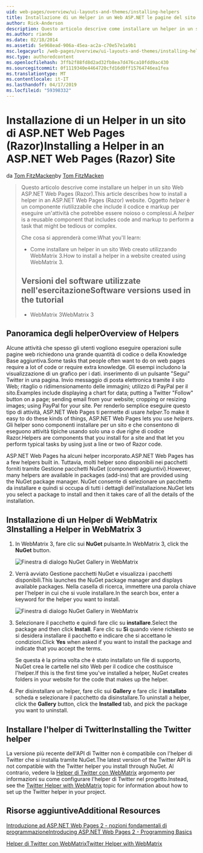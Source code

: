 ```yaml
---
uid: web-pages/overview/ui-layouts-and-themes/installing-helpers
title: Installazione di un Helper in un Web ASP.NET le pagine del sito (Razor) | Microsoft Docs
author: Rick-Anderson
description: Questo articolo descrive come installare un helper in un sito Web ASP.NET Web Pages (Razor). Un helper è un componente riutilizzabile che include il codice e markup per...
ms.author: riande
ms.date: 02/18/2014
ms.assetid: 5e968ead-906a-45ea-ac2a-c70e57e1a9b1
msc.legacyurl: /web-pages/overview/ui-layouts-and-themes/installing-helpers
msc.type: authoredcontent
ms.openlocfilehash: 3ffb2f88fd8d2ad32fb8ea7d476ca10fdd9ac430
ms.sourcegitcommit: 0f1119340e4464720cfd16d0ff15764746ea1fea
ms.translationtype: MT
ms.contentlocale: it-IT
ms.lasthandoff: 04/17/2019
ms.locfileid: "59398332"
---
```

# <a name="installing-a-helper-in-an-aspnet-web-pages-razor-site"></a><span data-ttu-id="aa89e-104">Installazione di un Helper in un sito di ASP.NET Web Pages (Razor)</span><span class="sxs-lookup"><span data-stu-id="aa89e-104">Installing a Helper in an ASP.NET Web Pages (Razor) Site</span></span>

<span data-ttu-id="aa89e-105">da [Tom FitzMacken](https://github.com/tfitzmac)</span><span class="sxs-lookup"><span data-stu-id="aa89e-105">by [Tom FitzMacken](https://github.com/tfitzmac)</span></span>

> <span data-ttu-id="aa89e-106">Questo articolo descrive come installare un helper in un sito Web ASP.NET Web Pages (Razor).</span><span class="sxs-lookup"><span data-stu-id="aa89e-106">This article describes how to install a helper in an ASP.NET Web Pages (Razor) website.</span></span> <span data-ttu-id="aa89e-107">Oggetto *helper* è un componente riutilizzabile che include il codice e markup per eseguire un'attività che potrebbe essere noioso o complessi.</span><span class="sxs-lookup"><span data-stu-id="aa89e-107">A *helper* is a reusable component that includes code and markup to perform a task that might be tedious or complex.</span></span>
> 
> <span data-ttu-id="aa89e-108">Che cosa si apprenderà come:</span><span class="sxs-lookup"><span data-stu-id="aa89e-108">What you'll learn:</span></span>
> 
> - <span data-ttu-id="aa89e-109">Come installare un helper in un sito Web creato utilizzando WebMatrix 3.</span><span class="sxs-lookup"><span data-stu-id="aa89e-109">How to install a helper in a website created using WebMatrix 3.</span></span>
>   
> 
> ## <a name="software-versions-used-in-the-tutorial"></a><span data-ttu-id="aa89e-110">Versioni del software utilizzate nell'esercitazione</span><span class="sxs-lookup"><span data-stu-id="aa89e-110">Software versions used in the tutorial</span></span>
> 
> 
> - <span data-ttu-id="aa89e-111">WebMatrix 3</span><span class="sxs-lookup"><span data-stu-id="aa89e-111">WebMatrix 3</span></span>


## <a name="overview-of-helpers"></a><span data-ttu-id="aa89e-112">Panoramica degli helper</span><span class="sxs-lookup"><span data-stu-id="aa89e-112">Overview of Helpers</span></span>

<span data-ttu-id="aa89e-113">Alcune attività che spesso gli utenti vogliono eseguire operazioni sulle pagine web richiedono una grande quantità di codice o della Knowledge Base aggiuntiva.</span><span class="sxs-lookup"><span data-stu-id="aa89e-113">Some tasks that people often want to do on web pages require a lot of code or require extra knowledge.</span></span> <span data-ttu-id="aa89e-114">Gli esempi includono la visualizzazione di un grafico per i dati. inserimento di un pulsante "Segui" Twitter in una pagina. Invio messaggio di posta elettronica tramite il sito Web; ritaglio o ridimensionamento delle immagini; utilizzo di PayPal per il sito.</span><span class="sxs-lookup"><span data-stu-id="aa89e-114">Examples include displaying a chart for data; putting a Twitter "Follow" button on a page; sending email from your website; cropping or resizing images; using PayPal for your site.</span></span> <span data-ttu-id="aa89e-115">Per renderlo semplice eseguire questo tipo di attività, ASP.NET Web Pages ti permette di usare *helper*.</span><span class="sxs-lookup"><span data-stu-id="aa89e-115">To make it easy to do these kinds of things, ASP.NET Web Pages lets you use *helpers*.</span></span> <span data-ttu-id="aa89e-116">Gli helper sono componenti installare per un sito e che consentono di eseguono attività tipiche usando solo una o due righe di codice Razor.</span><span class="sxs-lookup"><span data-stu-id="aa89e-116">Helpers are components that you install for a site and that let you perform typical tasks by using just a line or two of Razor code.</span></span>

<span data-ttu-id="aa89e-117">ASP.NET Web Pages ha alcuni helper incorporato.</span><span class="sxs-lookup"><span data-stu-id="aa89e-117">ASP.NET Web Pages has a few helpers built in.</span></span> <span data-ttu-id="aa89e-118">Tuttavia, molti helper sono disponibili nei pacchetti forniti tramite Gestione pacchetti NuGet (componenti aggiuntivi).</span><span class="sxs-lookup"><span data-stu-id="aa89e-118">However, many helpers are available in packages (add-ins) that are provided using the NuGet package manager.</span></span> <span data-ttu-id="aa89e-119">NuGet consente di selezionare un pacchetto da installare e quindi si occupa di tutti i dettagli dell'installazione.</span><span class="sxs-lookup"><span data-stu-id="aa89e-119">NuGet lets you select a package to install and then it takes care of all the details of the installation.</span></span>

## <a name="installing-a-helper-in-webmatrix-3"></a><span data-ttu-id="aa89e-120">Installazione di un Helper di WebMatrix 3</span><span class="sxs-lookup"><span data-stu-id="aa89e-120">Installing a Helper in WebMatrix 3</span></span>

1. <span data-ttu-id="aa89e-121">In WebMatrix 3, fare clic sui **NuGet** pulsante.</span><span class="sxs-lookup"><span data-stu-id="aa89e-121">In WebMatrix 3, click the **NuGet** button.</span></span>

    ![Finestra di dialogo NuGet Gallery in WebMatrix](installing-helpers/_static/image1.png)
2. <span data-ttu-id="aa89e-123">Verrà avviato Gestione pacchetti NuGet e visualizza i pacchetti disponibili.</span><span class="sxs-lookup"><span data-stu-id="aa89e-123">This launches the NuGet package manager and displays available packages.</span></span> <span data-ttu-id="aa89e-124">Nella casella di ricerca, immettere una parola chiave per l'helper in cui che si vuole installare.</span><span class="sxs-lookup"><span data-stu-id="aa89e-124">In the search box, enter a keyword for the helper you want to install.</span></span>

    ![Finestra di dialogo NuGet Gallery in WebMatrix](installing-helpers/_static/image2.png)
3. <span data-ttu-id="aa89e-126">Selezionare il pacchetto e quindi fare clic su **installare**.</span><span class="sxs-lookup"><span data-stu-id="aa89e-126">Select the package and then click **Install**.</span></span> <span data-ttu-id="aa89e-127">Fare clic su **Sì** quando viene richiesto se si desidera installare il pacchetto e indicare che si accettano le condizioni.</span><span class="sxs-lookup"><span data-stu-id="aa89e-127">Click **Yes** when asked if you want to install the package and indicate that you accept the terms.</span></span>

     <span data-ttu-id="aa89e-128">Se questa è la prima volta che è stato installato un file di supporto, NuGet crea le cartelle nel sito Web per il codice che costituisce l'helper.</span><span class="sxs-lookup"><span data-stu-id="aa89e-128">If this is the first time you've installed a helper, NuGet creates folders in your website for the code that makes up the helper.</span></span>
4. <span data-ttu-id="aa89e-129">Per disinstallare un helper, fare clic sui **Gallery** e fare clic il **installato** scheda e selezionare il pacchetto da disinstallare.</span><span class="sxs-lookup"><span data-stu-id="aa89e-129">To uninstall a helper, click the **Gallery** button, click the **Installed** tab, and pick the package you want to uninstall.</span></span>

## <a name="installing-the-twitter-helper"></a><span data-ttu-id="aa89e-130">Installare l'helper di Twitter</span><span class="sxs-lookup"><span data-stu-id="aa89e-130">Installing the Twitter helper</span></span>

<span data-ttu-id="aa89e-131">La versione più recente dell'API di Twitter non è compatibile con l'helper di Twitter che si installa tramite NuGet.</span><span class="sxs-lookup"><span data-stu-id="aa89e-131">The latest version of the Twitter API is not compatible with the Twitter helper you install through NuGet.</span></span> <span data-ttu-id="aa89e-132">Al contrario, vedere la [Helper di Twitter con WebMatrix](twitter-helper.md) argomento per informazioni su come configurare l'helper di Twitter nel progetto.</span><span class="sxs-lookup"><span data-stu-id="aa89e-132">Instead, see the [Twitter Helper with WebMatrix](twitter-helper.md) topic for information about how to set up the Twitter helper in your project.</span></span>

<a id="Additional_Resources"></a>
## <a name="additional-resources"></a><span data-ttu-id="aa89e-133">Risorse aggiuntive</span><span class="sxs-lookup"><span data-stu-id="aa89e-133">Additional Resources</span></span>


[<span data-ttu-id="aa89e-134">Introduzione ad ASP.NET Web Pages 2 - nozioni fondamentali di programmazione</span><span class="sxs-lookup"><span data-stu-id="aa89e-134">Introducing ASP.NET Web Pages 2 - Programming Basics</span></span>](../getting-started/introducing-razor-syntax-c.md)

[<span data-ttu-id="aa89e-135">Helper di Twitter con WebMatrix</span><span class="sxs-lookup"><span data-stu-id="aa89e-135">Twitter Helper with WebMatrix</span></span>](twitter-helper.md)
